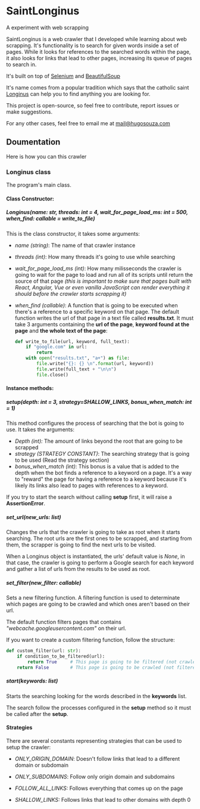 # SaintLonginus
 A experiment with web scrapping

SaintLonginus is a web crawler that I developed while learning about web scrapping. It's functionality is to search for given words inside a set of pages.
While it looks for references to the searched words within the page, it also looks for links that lead to other pages, increasing its queue of pages to search in.

It's built on top of [Selenium](https://www.selenium.dev/) and [BeautifulSoup](https://www.crummy.com/software/BeautifulSoup/bs4/doc/)

It's name comes from a popular tradition which says that the catholic saint [Longinus](https://en.wikipedia.org/wiki/Longinus) can help you to find anything you are looking for. 

This project is open-source, so feel free to contribute, report issues or make suggestions.

For any other cases, feel free to email me at [mail@hugosouza.com](mailto:mail@hugosouza.com)

## Doumentation

Here is how you can this crawler

### Longinus class

The program's main class.

#### Class Constructor:

##### Longinus(name: str, threads: int = 4, wait_for_page_load_ms: int = 500, when_find: callable = write_to_file)

This is the class constructor, it takes some arguments:
* *name (string)*: The name of that crawler instance

* *threads (int)*: How many threads it's going to use while searching

* *wait_for_page_load_ms (int)*:  How many milisseconds the crawler is going to wait for the page to load and run all of its scripts until return the source of that page *(this is important to make sure that pages built with React, Angular, Vue or even vanilla JavaScript can render everything it should before the crawler starts scrapping it)*

* *when_find (callable)*: A function that is going to be executed when there's a reference to a specific keyword on that page. The default function writes the url of that page in a text file called **results.txt**. It must take 3 arguments containing the **url of the page**, **keyword found at the page** and **the whole text of the page**:

  ```python
  def write_to_file(url, keyword, full_text):
      if "google.com" in url:
          return
      with open("results.txt", "a+") as file:
          file.write("{}: {} \n".format(url, keyword))
          file.write(full_text + "\n\n")
          file.close()
  ```

#### Instance methods:

##### setup(depth: int = 3, strategy=SHALLOW_LINKS, bonus_when_match: int = 1)

This method configures the process of searching that the bot is going to use. It takes the arguments:

* *Depth (int):* The amount of links beyond the root that are going to be scrapped
* *strategy (STRATEGY CONSTANT)*: The searching strategy that is going to be used (Read the strategy section) 
* *bonus_when_match (int)*: This bonus is a value that is added to the depth when the bot finds a reference to a keyword on a page. It's a way to "reward" the page for having a reference to a keyword because it's likely its links also lead to pages with references to a keyword.

If you try to start the search without calling **setup** first, it will raise a **AssertionError**.

##### set_url(new_urls: list)

Changes the urls that the crawler is going to take as root when it starts searching. The root urls are the first ones to be scrapped, and starting from them, the scrapper is going to find the next urls to be visited.

When a Longinus object is instantiated, the urls' default value is *None*, in that case, the crawler is going to perform a Google search for each keyword and gather a list of urls from the results to be used as root.

##### set_filter(new_filter: callable)

Sets a new filtering function. A filtering function is used to determinate which pages are going to be crawled and which ones aren't based on their url.

The default function filters pages that contains *"webcache.googleusercontent.com"* on their url.

If you want to create a custom filtering function, follow the structure:

```python
def custom_filter(url: str):
    if condition_to_be_filtered(url):
        return True 	# This page is going to be filtered (not crawled)
    return False		# This page is going to be crawled (not filtered)
```

##### start(keywords: list)

Starts the searching looking for the words described in the **keywords** list.

The search follow the processes configured in the **setup** method so it must be called after the **setup**.


#### Strategies

There are several constants representing strategies that can be used to setup the crawler:

* *ONLY_ORIGIN_DOMAIN*: Doesn't follow links that lead to a different domain or subdomain

* *ONLY_SUBDOMAINS*: Follow only origin domain and subdomains
* *FOLLOW_ALL_LINKS:* Follows everything that comes up on the page
* *SHALLOW_LINKS:* Follows links that lead to other domains with depth 0



